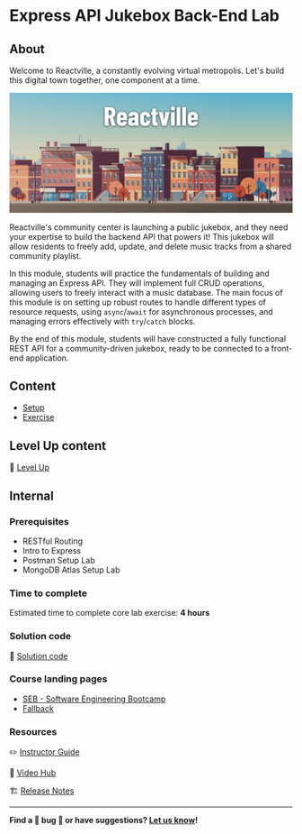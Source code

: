 <h1>
  <span class="prefix">Express API</span>
  <span class="headline">Jukebox Back-End Lab</span>
</h1>

## About

Welcome to Reactville, a constantly evolving virtual metropolis. Let's build this digital town together, one component at a time.

![Reactville Banner](./assets/reactville.png)

Reactville's community center is launching a public jukebox, and they need your expertise to build the backend API that powers it! This jukebox will allow residents to freely add, update, and delete music tracks from a shared community playlist.

In this module, students will practice the fundamentals of building and managing an Express API. They will implement full CRUD operations, allowing users to freely interact with a music database. The main focus of this module is on setting up robust routes to handle different types of resource requests, using `async`/`await` for asynchronous processes, and managing errors effectively with `try`/`catch` blocks.

By the end of this module, students will have constructed a fully functional REST API for a community-driven jukebox, ready to be connected to a front-end application.

## Content

- [Setup](./setup/README.md)
- [Exercise](./exercise/README.md)

## Level Up content

🚀 [Level Up](./level-up/README.md)

## Internal

### Prerequisites

- RESTful Routing
- Intro to Express
- Postman Setup Lab
- MongoDB Atlas Setup Lab

### Time to complete

Estimated time to complete core lab exercise: **4 hours**

### Solution code

🏁 [Solution code](https://git.generalassemb.ly/modular-curriculum-all-courses/express-api-jukebox-back-end-lab-solution)

### Course landing pages

- [SEB - Software Engineering Bootcamp](https://pages.git.generalassemb.ly/modular-curriculum-all-courses/express-api-jukebox-back-end-lab/canvas-landing-pages/seb.html)
- [Fallback](https://pages.git.generalassemb.ly/modular-curriculum-all-courses/express-api-jukebox-back-end-lab/canvas-landing-pages/fallback.html)

### Resources

✏️ [Instructor Guide](./internal-resources/instructor-guide.md)

🎥 [Video Hub](./internal-resources/video-hub.md)

🏗️ [Release Notes](./internal-resources/release-notes.md)

---

**Find a 👾 bug 👾 or have suggestions? [Let us know](https://pages.git.generalassemb.ly/modular-curriculum-all-courses/universal-resources-internal/module-feedback.html)!**
